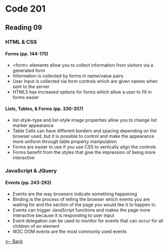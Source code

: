 # Code 201
## Reading 09

### HTML & CSS
#### Forms (pp. 144-175)
* \<form\> elements allow you to collect information from visitors via a generated form
* Information is collected by forms in name/value pairs
* User Input is collected via form controls which are given names when sent to the server
* HTML5 has increased options for forms which allow a user to fill in forms easier

#### Lists, Tables, & Forms (pp. 330-357)
* list-style-type and list-style image properties allow you to change list marker appearance
* Table Cells can have different borders and spacing depending on the browser used, but it is possible to control and make the appearance more uniform through table property manipulation
* Forms are easier to use if you use CSS to vertically align the controls
* Forms benefit from the styles that give the impression of being more interactive


### JavaScript & JQuery
#### Events (pp. 243-292)
* Events are the way browsers indicate something happening
* Binding is the process of telling the browser which events you are waiting for and the section of the page you would like it to happen in.
* Events can trigger JavaScript functions and makes the page more interactive because it is responding to user input
* Event delegation can be used to monitor for events that can occur for all children of an element
* W3C DOM events are the most commonly used events


[<-- Back](../README.md)
